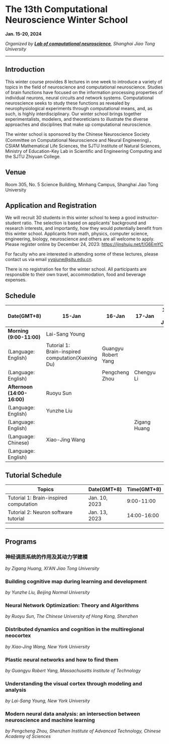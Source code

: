 # The 13th Computational Neuroscience Winter School

**Jan. 15-20, 2024**

*Organized by [**Lab of computational neuroscience**](https://lcns-sjtu.github.io/), Shanghai Jiao Tong University*

---

## Introduction
This winter course provides 8 lectures in one week to introduce a variety of topics in the field of neuroscience and computational neuroscience. Studies of brain functions have focused on the information processing properties of individual neurons, neural circuits and network systems. Computational neuroscience seeks to study these functions as revealed by neurophysiological experiments through computational means, and, as such, is highly interdisciplinary. Our winter school brings together experimentalists, modelers, and theoreticians to illustrate the diverse approaches and disciplines that make up computational neuroscience.

The winter school is sponsored by the Chinese Neuroscience Society (Committee on Computational Neuroscience and Neural Engineering)，CSIAM Mathematical Life Sciences, the SJTU Institute of Natural Sciences, Ministry of Education-Key Lab in Scientific and Engineering Computing and the SJTU Zhiyuan College.

## Venue
Room 305, No. 5 Science Building, Minhang Campus, Shanghai Jiao Tong University


## Application and Registration
We will recruit 30 students in this winter school to keep a good instructor-student ratio. The selection is based on applicants’ background and research interests, and importantly, how they would potentially benefit from this winter school. Applicants from math, physics, computer science, engineering, biology, neuroscience and others are all welcome to apply. Please register online by December 24, 2023: https://jinshuju.net/f/G6EmYC

For faculty who are interested in attending some of these lectures, please contact us via email yyqjune@sjtu.edu.cn.

There is no registration fee for the winter school. All participants are responsible to their own travel, accommodation, food and beverage expenses.



## Schedule

|Date(GMT+8)|15-Jan|16-Jan|17-Jan|18-Jan|19-Jan|20-Jan|
|-|-|-|-|-|-|-|
|**Morning</br>(9:00-11:00)**|Lai-Sang Young
(Language: English)|Tutorial 1:</br>Brain-inspired computation(Xuexing Du)|Guangyu Robert Yang
(Language: English)| |Pengcheng Zhou|Chengyu Li|
|**Afternoon</br>(14:00-16:00)**|Ruoyu Sun
(Language: English)|Yunzhe Liu
(Language: English)| | |Zigang Huang
(Language: Chinese)|Xiao-Jing Wang
(Language: English)|
## Tutorial Schedule

|Topics|Date(GMT+8)|Time(GMT+8)|
|--|--|--|
|Tutorial 1: Brain-inspired computation| Jan. 10, 2023 | 9:00-11:00 |
|Tutorial 2: Neuron software tutorial| Jan. 13, 2023 | 14:00-16:00 |

---
## Programs

### 神经调质系统的作用及其动力学建模
*by Zigang Huang, XI'AN Jiao Tong University*

### Building cognitive map during learning and development
*by Yunzhe Liu, Beijing Normal University*

### Neural Network Optimization: Theory and Algorithms
*by Ruoyu Sun, The Chinese University of Hong Kong, Shenzhen*

### Distributed dynamics and cognition in the multiregional neocortex
*by Xiao-Jing Wang, New York University*

### Plastic neural networks and how to find them
*by Guangyu Robert Yang, Massachusetts Institute of Technology*

### Understanding the visual cortex through modeling and analysis
*by Lai-Sang Young, New York University*

### Modern neural data analysis: an intersection between neuroscience and machine learning
*by Pengcheng Zhou, Shenzhen Institute of Advanced Technology, Chinese Academy of Sciences*


